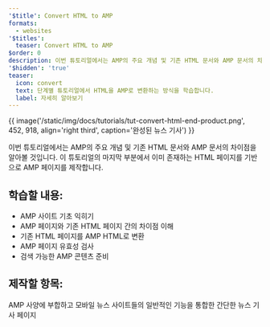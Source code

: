 ```yaml
---
'$title': Convert HTML to AMP
formats:
  - websites
'$titles':
  teaser: Convert HTML to AMP
$order: 0
description: 이번 튜토리얼에서는 AMP의 주요 개념 및 기존 HTML 문서와 AMP 문서의 차이점을 알아볼 것입니다. 이 튜토리얼의 마지막 부분에서
'$hidden': 'true'
teaser:
  icon: convert
  text: 단계별 튜토리얼에서 HTML을 AMP로 변환하는 방식을 학습합니다.
  label: 자세히 알아보기
---
```


{{ image('/static/img/docs/tutorials/tut-convert-html-end-product.png', 452, 918, align='right third', caption='완성된 뉴스 기사') }}

이번 튜토리얼에서는 AMP의 주요 개념 및 기존 HTML 문서와 AMP 문서의 차이점을 알아볼 것입니다. 이 튜토리얼의 마지막 부분에서 이미 존재하는 HTML 페이지를 기반으로 AMP 페이지를 제작합니다.

## 학습할 내용:

- AMP 사이트 기초 익히기
- AMP 페이지와 기존 HTML 페이지 간의 차이점 이해
- 기존 HTML 페이지를 AMP HTML로 변환
- AMP 페이지 유효성 검사
- 검색 가능한 AMP 콘텐츠 준비

## 제작할 항목:

AMP 사양에 부합하고 모바일 뉴스 사이트들의 일반적인 기능을 통합한 간단한 뉴스 기사 페이지
